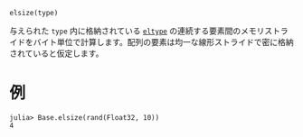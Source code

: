 ```
elsize(type)
```

与えられた `type` 内に格納されている [`eltype`](@ref) の連続する要素間のメモリストライドをバイト単位で計算します。配列の要素は均一な線形ストライドで密に格納されていると仮定します。

# 例

```jldoctest
julia> Base.elsize(rand(Float32, 10))
4
```
